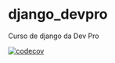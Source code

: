 # django_devpro
Curso de django da Dev Pro



[![codecov](https://codecov.io/github/Rafaelkrc/django_devpro/graph/badge.svg?token=45MUQO2GXZ)](https://codecov.io/github/Rafaelkrc/django_devpro)